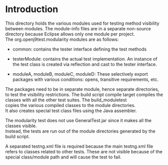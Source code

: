 <!--
  Copyright IBM Corp. and others 2018
 
  This program and the accompanying materials are made available under
  the terms of the Eclipse Public License 2.0 which accompanies this
  distribution and is available at https://www.eclipse.org/legal/epl-2.0/
  or the Apache License, Version 2.0 which accompanies this distribution and
  is available at https://www.apache.org/licenses/LICENSE-2.0.
 
  This Source Code may also be made available under the following
  Secondary Licenses when the conditions for such availability set
  forth in the Eclipse Public License, v. 2.0 are satisfied: GNU
  General Public License, version 2 with the GNU Classpath
  Exception [1] and GNU General Public License, version 2 with the
  OpenJDK Assembly Exception [2].
 
  [1] https://www.gnu.org/software/classpath/license.html
  [2] https://openjdk.org/legal/assembly-exception.html
 
  SPDX-License-Identifier: EPL-2.0 OR Apache-2.0 OR GPL-2.0-only WITH Classpath-exception-2.0 OR GPL-2.0-only WITH OpenJDK-assembly-exception-1.0
-->
# Introduction

This directory holds the various modules used for testing method visibility between modules.
The module-info files are in a separate non-source directory because Eclipse
allows only one module per project.  
The org.openj9test.modularity modules are as follows:

* common: contains the tester interface defining the test methods

* testerModule: contains the  actual test implementation.  An instance of the test class is created via reflection and cast to the tester interface.

* moduleA, moduleB, moduleC, moduleD: These selectively export packages with various conditions: opens, transitive requirements, etc.

The packages need to be in separate module, hence separate directories, to test the visibility restrictions.
The build script compile target compiles the classes with all the other test suites.  The build_moduletest  
copies the various compiled classes to the module directories.  
It also creates special test class files using
the Java assembler. 

The modularity test does not use GeneralTest.jar since it makes all the classes visible.  
Instead, the tests are run out of the module directories generated by the build script.

A separated testng.xml file is required because the main testng.xml file refers to classes related 
to other tests.  These are not visible because of the 
special class/module path and will cause the test to fail.